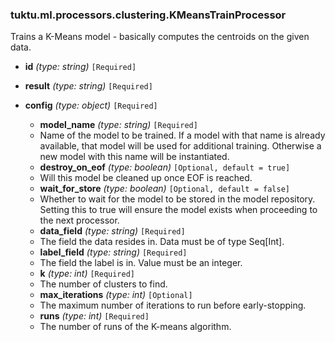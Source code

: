 ### tuktu.ml.processors.clustering.KMeansTrainProcessor
Trains a K-Means model - basically computes the centroids on the given data.

  * **id** *(type: string)* `[Required]`

  * **result** *(type: string)* `[Required]`

  * **config** *(type: object)* `[Required]`

    * **model_name** *(type: string)* `[Required]`
    - Name of the model to be trained. If a model with that name is already available, that model will be used for additional training. Otherwise a new model with this name will be instantiated.

    * **destroy_on_eof** *(type: boolean)* `[Optional, default = true]`
    - Will this model be cleaned up once EOF is reached.

    * **wait_for_store** *(type: boolean)* `[Optional, default = false]`
    - Whether to wait for the model to be stored in the model repository. Setting this to true will ensure the model exists when proceeding to the next processor.

    * **data_field** *(type: string)* `[Required]`
    - The field the data resides in. Data must be of type Seq[Int].

    * **label_field** *(type: string)* `[Required]`
    - The field the label is in. Value must be an integer.

    * **k** *(type: int)* `[Required]`
    - The number of clusters to find.

    * **max_iterations** *(type: int)* `[Optional]`
    - The maximum number of iterations to run before early-stopping.

    * **runs** *(type: int)* `[Required]`
    - The number of runs of the K-means algorithm.

